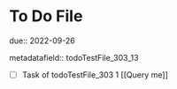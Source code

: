 # To Do File

due:: 2022-09-26

metadatafield:: todoTestFile_303_13

- [ ] Task of todoTestFile_303 1 [[Query me]]
